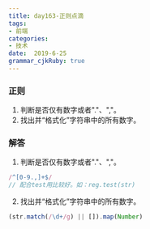```yaml
---
title: day163-正则点滴
tags: 
- 前端
categories: 
- 技术
date:  2019-6-25
grammar_cjkRuby: true
---
```

### 正则

1. 判断是否仅有数字或者"."、","。
2. 找出并“格式化”字符串中的所有数字。
<!--more-->

### 解答

1. 判断是否仅有数字或者"."、","。
```js
/^[0-9.,]+$/
// 配合test用比较好。如：reg.test(str)
```
2. 找出并“格式化”字符串中的所有数字。

```js
(str.match(/\d+/g) || []).map(Number)
```
